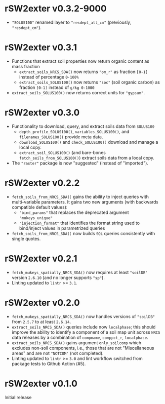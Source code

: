 # rSW2exter v0.3.2-9000
* `"SOLUS100"` renamed layer to `"resdept_all_cm"` (previously, `"resdept_cm"`).

# rSW2exter v0.3.1
* Functions that extract soil properties now return organic content as
  mass fraction
    * `extract_soils_NRCS_SDA()` now returns `"om_r"` as fraction `[0-1]`
       instead of percentage `0-100%`
    * `extract_soils_SOLUS100()` now returns `"soc"` (soil organic carbon)
       as fraction `[0-1]` instead of `g/kg 0-1000`
* `extract_soils_SOLUS100()` now returns correct units for `"gypsum"`.

# rSW2exter v0.3.0
* Functionality to download, query, and extract soils data from `SOLUS100`
    * `depth_profile_SOLUS100()`, `variables_SOLUS100()`, and
      `filenames_SOLUS100()` provide meta data.
    * `download_SOLUS100()` and `check_SOLUS100()` download and manage
      a local copy.
    * `extract_soil_SOLUS100()` (and bare-bones `fetch_soils_from_SOLUS100()`)
      extract soils data from a local copy.
* The `"raster"` package is now "suggested" (instead of "imported").


# rSW2exter v0.2.2
* `fetch_soils_from_NRCS_SDA()` gains the ability to inject queries with
  multi-variable parameters. It gains two new arguments
  (with backwards compatible default values):
    * `"bind_params"` that replaces the deprecated argument `"mukeys_unique"`
    * `"injection_format"` that identifies the format string used to
      bind/inject values in parametrized queries
* `fetch_soils_from_NRCS_SDA()` now builds `SQL` queries consistently with
  single quotes.


# rSW2exter v0.2.1
* `fetch_mukeys_spatially_NRCS_SDA()` now requires at least
  `"soilDB"` version `2.6.10` (and no longer supports `"sp"`).
* Linting updated to `lintr` >= `3.1`.


# rSW2exter v0.2.0
* `fetch_mukeys_spatially_NRCS_SDA()` now handles versions of `"soilDB"`
  from `2.5.7` to at least `2.6.14`.
* `extract_soils_NRCS_SDA()` queries include now `localphase`;
  this should improve the ability to identify a component of a soil map unit
  across `NRCS` data releases by a combination of
  `compname`, `comppct_r`, `localphase`.
* `extract_soils_NRCS_SDA()` gains argument `only_soilcomp` which excludes
  non-soil components, i.e., those that are not "Miscellaneous areas" and
  are not `"NOTCOM"` (not completed).
* Linting updated to `lintr` >= `3.0` and
  lint workflow switched from package tests to Github Action (#5).

# rSW2exter v0.1.0
Initial release
